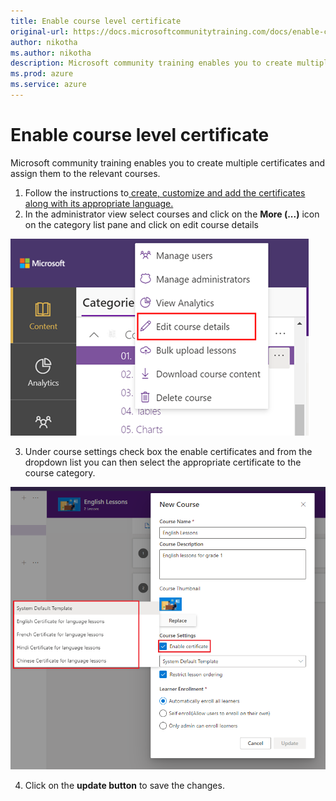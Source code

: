 ```yaml
---
title: Enable course level certificate 
original-url: https://docs.microsoftcommunitytraining.com/docs/enable-course-level-certificate
author: nikotha
ms.author: nikotha
description: Microsoft community training enables you to create multiple certificates and assign them to the relevant courses.
ms.prod: azure
ms.service: azure
---
```


# Enable course level certificate 

Microsoft community training enables you to create multiple certificates and assign them to the relevant courses. 

1.	Follow the instructions to[ create, customize and add the certificates along with its appropriate language. ](../settings/5_customize-the-certificate-template)
2.	In the administrator view select courses and click on the **More (...)** icon on the category list pane and click on edit course details 

![Create, customize and add the certificates](../media/image%28382%29.png)

3.	Under course settings check box the enable certificates and from the dropdown list you can then select the appropriate certificate to the course category. 
 
![select certificate ](../media/select%20certificate%20.png)

4.	Click on the **update button** to save the changes. 
